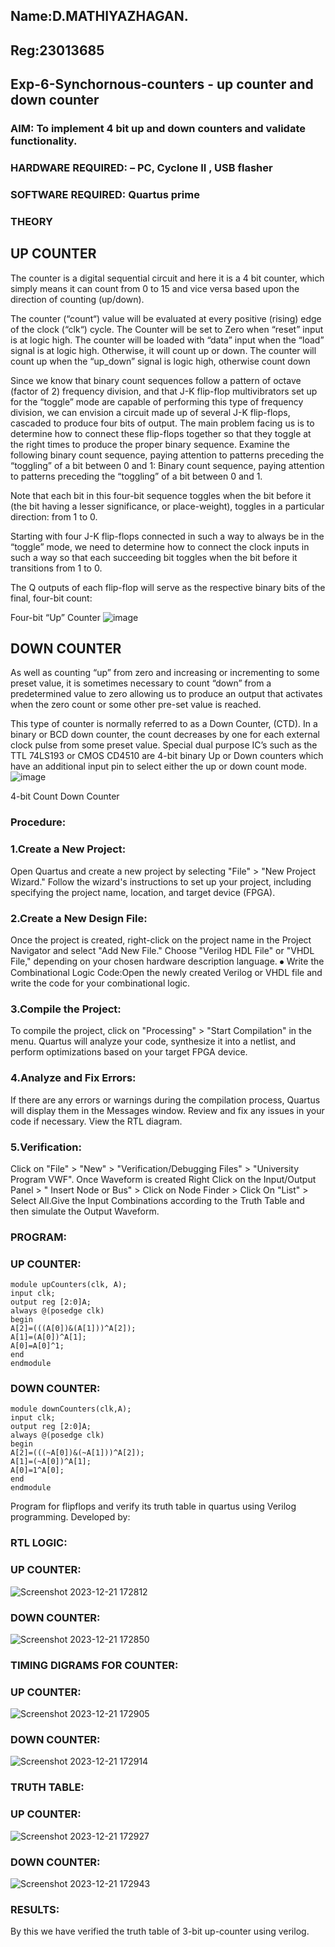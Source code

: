 ## Name:D.MATHIYAZHAGAN.
## Reg:23013685

## Exp-6-Synchornous-counters - up counter and down counter 
### AIM: To implement 4 bit up and down counters and validate  functionality.
### HARDWARE REQUIRED:  – PC, Cyclone II , USB flasher
### SOFTWARE REQUIRED:   Quartus prime
### THEORY 

## UP COUNTER 
The counter is a digital sequential circuit and here it is a 4 bit counter, which simply means it can count from 0 to 15 and vice versa based upon the direction of counting (up/down). 

The counter (“count“) value will be evaluated at every positive (rising) edge of the clock (“clk“) cycle.
The Counter will be set to Zero when “reset” input is at logic high.
The counter will be loaded with “data” input when the “load” signal is at logic high. Otherwise, it will count up or down.
The counter will count up when the “up_down” signal is logic high, otherwise count down

Since we know that binary count sequences follow a pattern of octave (factor of 2) frequency division, and that J-K flip-flop multivibrators set up for the “toggle” mode are capable of performing this type of frequency division, we can envision a circuit made up of several J-K flip-flops, cascaded to produce four bits of output.
The main problem facing us is to determine how to connect these flip-flops together so that they toggle at the right times to produce the proper binary sequence.
Examine the following binary count sequence, paying attention to patterns preceding the “toggling” of a bit between 0 and 1:
Binary count sequence, paying attention to patterns preceding the “toggling” of a bit between 0 and 1.

Note that each bit in this four-bit sequence toggles when the bit before it (the bit having a lesser significance, or place-weight), toggles in a particular direction: from 1 to 0.



 
 

Starting with four J-K flip-flops connected in such a way to always be in the “toggle” mode, we need to determine how to connect the clock inputs in such a way so that each succeeding bit toggles when the bit before it transitions from 1 to 0.

The Q outputs of each flip-flop will serve as the respective binary bits of the final, four-bit count:

 
 

Four-bit “Up” Counter
![image](https://user-images.githubusercontent.com/36288975/169644758-b2f4339d-9532-40c5-af40-8f4f8c942e2c.png)



## DOWN COUNTER 

As well as counting “up” from zero and increasing or incrementing to some preset value, it is sometimes necessary to count “down” from a predetermined value to zero allowing us to produce an output that activates when the zero count or some other pre-set value is reached.

This type of counter is normally referred to as a Down Counter, (CTD). In a binary or BCD down counter, the count decreases by one for each external clock pulse from some preset value. Special dual purpose IC’s such as the TTL 74LS193 or CMOS CD4510 are 4-bit binary Up or Down counters which have an additional input pin to select either the up or down count mode.
![image](https://user-images.githubusercontent.com/36288975/169644844-1a14e123-7228-4ed8-81a9-eb937dff4ac8.png)


4-bit Count Down Counter
### Procedure:

### 1.Create a New Project:
Open Quartus and create a new project by selecting "File" > "New Project Wizard." Follow the
wizard's instructions to set up your project, including specifying the project name, location, and
target device (FPGA).

### 2.Create a New Design File:
Once the project is created, right-click on the project name in the Project Navigator and select "Add
New File." Choose "Verilog HDL File" or "VHDL File," depending on your chosen hardware
description language. ⦁ Write the Combinational Logic Code:Open the newly created Verilog or
VHDL file and write the code for your combinational logic.

### 3.Compile the Project:
To compile the project, click on "Processing" > "Start Compilation" in the menu. Quartus will
analyze your code, synthesize it into a netlist, and perform optimizations based on your target
FPGA device.

### 4.Analyze and Fix Errors:
If there are any errors or warnings during the compilation process, Quartus will display them in the
Messages window. Review and fix any issues in your code if necessary. View the RTL diagram.

### 5.Verification:
Click on "File" > "New" > "Verification/Debugging Files" > "University Program VWF". Once
Waveform is created Right Click on the Input/Output Panel > " Insert Node or Bus" > Click on Node
Finder > Click On "List" > Select All.Give the Input Combinations according to the Truth Table and
then simulate the Output Waveform.

### PROGRAM:


### UP COUNTER:
~~~~
module upCounters(clk, A);
input clk;
output reg [2:0]A;
always @(posedge clk)
begin
A[2]=(((A[0])&(A[1]))^A[2]);
A[1]=(A[0])^A[1];
A[0]=A[0]^1;
end
endmodule
~~~~

### DOWN COUNTER:
~~~~
module downCounters(clk,A);
input clk;
output reg [2:0]A;
always @(posedge clk)
begin
A[2]=(((~A[0])&(~A[1]))^A[2]);
A[1]=(~A[0])^A[1];
A[0]=1^A[0];
end
endmodule
~~~~
Program for flipflops  and verify its truth table in quartus using Verilog programming.
Developed by: 

### RTL LOGIC:

### UP COUNTER:
![Screenshot 2023-12-21 172812](https://github.com/MathiyazhaganDhanapal/Exp-7-Synchornous-counters-/assets/145981115/10b9f9e2-e30f-47fd-85b5-c33a5b9d8d0b)

### DOWN COUNTER:  
![Screenshot 2023-12-21 172850](https://github.com/MathiyazhaganDhanapal/Exp-7-Synchornous-counters-/assets/145981115/d57eedb7-ae5d-4f18-b8b9-d901c61d375b)

### TIMING DIGRAMS FOR COUNTER:

### UP COUNTER:
![Screenshot 2023-12-21 172905](https://github.com/MathiyazhaganDhanapal/Exp-7-Synchornous-counters-/assets/145981115/5a6e0e97-7e4a-43c1-bed9-69d593c74ba4)

### DOWN COUNTER:  
![Screenshot 2023-12-21 172914](https://github.com/MathiyazhaganDhanapal/Exp-7-Synchornous-counters-/assets/145981115/4fbec307-c850-4c57-a24d-b2e42b3477ff)


### TRUTH TABLE:

### UP COUNTER:
![Screenshot 2023-12-21 172927](https://github.com/MathiyazhaganDhanapal/Exp-7-Synchornous-counters-/assets/145981115/08b5f60e-3642-44f5-812e-2e0d25bc2676)

### DOWN COUNTER:
![Screenshot 2023-12-21 172943](https://github.com/MathiyazhaganDhanapal/Exp-7-Synchornous-counters-/assets/145981115/87ed33b1-0ac3-456c-94fb-5c6a1c2b4a97)

### RESULTS:
By this we have verified the truth table of 3-bit up-counter using verilog.
